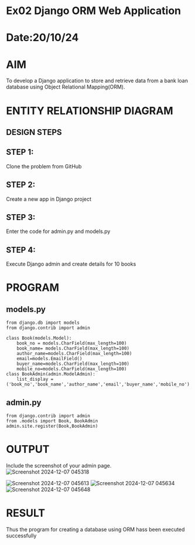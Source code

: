 # Ex02 Django ORM Web Application
# Date:20/10/24
# AIM
To develop a Django application to store and retrieve data from a bank loan database using Object Relational Mapping(ORM).

# ENTITY RELATIONSHIP DIAGRAM
## DESIGN STEPS
## STEP 1:
Clone the problem from GitHub

## STEP 2:
Create a new app in Django project

## STEP 3:
Enter the code for admin.py and models.py

## STEP 4:
Execute Django admin and create details for 10 books

# PROGRAM
## models.py
~~~
from django.db import models
from django.contrib import admin

class Book(models.Model):
    book_no = models.CharField(max_length=100)
    book_name= models.CharField(max_length=100)
    author_name=models.CharField(max_length=100)
    email=models.EmailField()
    buyer_name=models.CharField(max_length=100)
    mobile_no=models.CharField(max_length=100)
class BookAdmin(admin.ModelAdmin):
    list_display = ('book_no','book_name','author_name','email','buyer_name','mobile_no')

~~~
## admin.py
~~~
from django.contrib import admin
from .models import Book, BookAdmin
admin.site.register(Book,BookAdmin)

~~~
# OUTPUT
Include the screenshot of your admin page.
![Screenshot 2024-12-07 045318](https://github.com/user-attachments/assets/6ee32a5c-0a2d-4175-a379-51af18ccb55d)

![Screenshot 2024-12-07 045613](https://github.com/user-attachments/assets/a52bda47-d65d-4f39-8fda-01087230299a)
![Screenshot 2024-12-07 045634](https://github.com/user-attachments/assets/c7163a8b-a9bd-4e19-b300-0f0e6f78e39c)
![Screenshot 2024-12-07 045648](https://github.com/user-attachments/assets/34b13ba3-a13e-404b-a7a1-387c09438663)




# RESULT
Thus the program for creating a database using ORM hass been executed successfully
